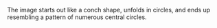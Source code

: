 The image starts out like a conch shape, unfolds in circles, and ends up resembling a pattern of numerous central circles.
